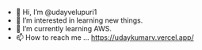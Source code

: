 - 👋 Hi, I’m @udayvelupuri1
- 👀 I’m interested in learning new things.
- 🌱 I’m currently learning AWS.
- 📫 How to reach me ...
https://udaykumarv.vercel.app/
<!---
udayvelupuri1/udayvelupuri1 is a ✨ special ✨ repository because its `README.md` (this file) appears on your GitHub profile.
You can click the Preview link to take a look at your changes.
--->
